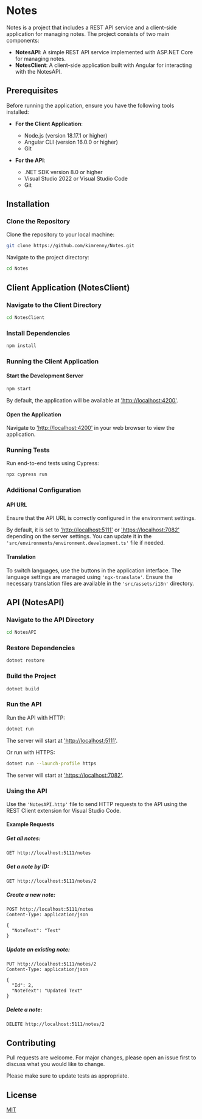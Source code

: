 # Notes

Notes is a project that includes a REST API service and a client-side application for managing notes. The project consists of two main components:

- **NotesAPI**: A simple REST API service implemented with ASP.NET Core for managing notes.
- **NotesClient**: A client-side application built with Angular for interacting with the NotesAPI.

## Prerequisites

Before running the application, ensure you have the following tools installed:

- **For the Client Application**:

  - Node.js (version 18.17.1 or higher)
  - Angular CLI (version 16.0.0 or higher)
  - Git

- **For the API**:
  - .NET SDK version 8.0 or higher
  - Visual Studio 2022 or Visual Studio Code
  - Git

## Installation

### Clone the Repository

Clone the repository to your local machine:

```bash
git clone https://github.com/kimrenny/Notes.git
```

Navigate to the project directory:

```bash
cd Notes
```

## Client Application (NotesClient)

### Navigate to the Client Directory

```bash
cd NotesClient
```

### Install Dependencies

```bash
npm install
```

### Running the Client Application

#### Start the Development Server

```bash
npm start
```

By default, the application will be available at ['http://localhost:4200'](http://localhost:4200).

#### Open the Application

Navigate to ['http://localhost:4200'](http://localhost:4200) in your web browser to view the application.

### Running Tests

Run end-to-end tests using Cypress:

```bash
npx cypress run
```

### Additional Configuration

#### API URL

Ensure that the API URL is correctly configured in the environment settings.

By default, it is set to ['http://localhost:5111'](http://localhost:5111) or ['https://localhost:7082'](https://localhost:7082) depending on the server settings. You can update it in the `'src/environments/environment.development.ts'` file if needed.

#### Translation

To switch languages, use the buttons in the application interface. The language settings are managed using `'ngx-translate'`. Ensure the necessary translation files are available in the `'src/assets/i18n'` directory.

## API (NotesAPI)

### Navigate to the API Directory

```bash
cd NotesAPI
```

### Restore Dependencies

```bash
dotnet restore
```

### Build the Project

```bash
dotnet build
```

### Run the API

Run the API with HTTP:

```bash
dotnet run
```

The server will start at ['http://localhost:5111'](http://localhost:5111).

Or run with HTTPS:

```bash
dotnet run --launch-profile https
```

The server will start at ['https://localhost:7082'](https://localhost:7082).

### Using the API

Use the `'NotesAPI.http'` file to send HTTP requests to the API using the REST Client extension for Visual Studio Code.

#### Example Requests

##### Get all notes:

```http
GET http://localhost:5111/notes
```

##### Get a note by ID:

```http
GET http://localhost:5111/notes/2
```

##### Create a new note:

```http
POST http://localhost:5111/notes
Content-Type: application/json

{
  "NoteText": "Test"
}
```

##### Update an existing note:

```http
PUT http://localhost:5111/notes/2
Content-Type: application/json

{
  "Id": 2,
  "NoteText": "Updated Text"
}
```

##### Delete a note:

```http
DELETE http://localhost:5111/notes/2
```

## Contributing

Pull requests are welcome. For major changes, please open an issue first
to discuss what you would like to change.

Please make sure to update tests as appropriate.

## License

[MIT](https://choosealicense.com/licenses/mit/)
